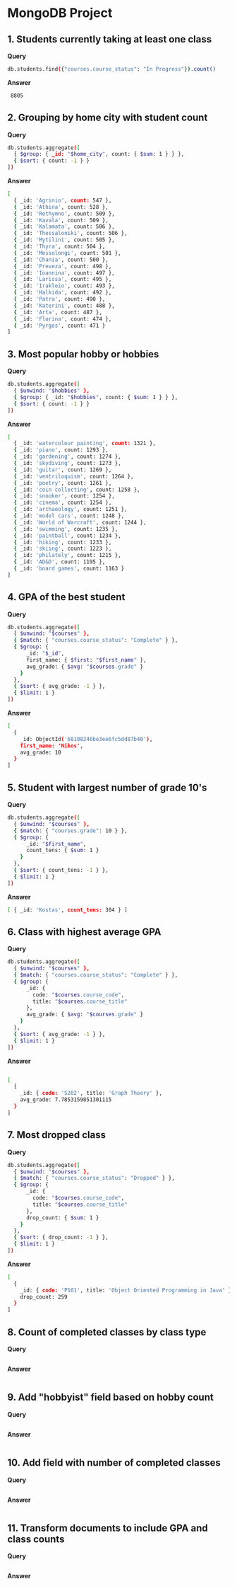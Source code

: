 # MongoDB Project

## 1. Students currently taking at least one class

**Query**
```bash
db.students.find({"courses.course_status": "In Progress"}).count()
```

**Answer**

```bash
 8805
```

## 2. Grouping by home city with student count

**Query**
```bash
db.students.aggregate([
  { $group: { _id: "$home_city", count: { $sum: 1 } } },
  { $sort: { count: -1 } }
])
```

**Answer**

```bash
[
  { _id: 'Agrinio', count: 547 },
  { _id: 'Athina', count: 528 },
  { _id: 'Rethymno', count: 509 },
  { _id: 'Kavala', count: 509 },
  { _id: 'Kalamata', count: 506 },
  { _id: 'Thessaloniki', count: 506 },
  { _id: 'Mytilini', count: 505 },
  { _id: 'Thyra', count: 504 },
  { _id: 'Messolongi', count: 501 },
  { _id: 'Chania', count: 500 },
  { _id: 'Preveza', count: 498 },
  { _id: 'Ioannina', count: 497 },
  { _id: 'Larissa', count: 495 },
  { _id: 'Irakleio', count: 493 },
  { _id: 'Halkida', count: 492 },
  { _id: 'Patra', count: 490 },
  { _id: 'Katerini', count: 488 },
  { _id: 'Arta', count: 487 },
  { _id: 'Florina', count: 474 },
  { _id: 'Pyrgos', count: 471 }
]
```
## 3. Most popular hobby or hobbies

**Query**
```bash
db.students.aggregate([
  { $unwind: "$hobbies" },
  { $group: { _id: "$hobbies", count: { $sum: 1 } } },
  { $sort: { count: -1 } }
])
```

**Answer**

```bash
[
  { _id: 'watercolour painting', count: 1321 },
  { _id: 'piano', count: 1293 },
  { _id: 'gardening', count: 1274 },
  { _id: 'skydiving', count: 1273 },
  { _id: 'guitar', count: 1269 },
  { _id: 'ventriloquism', count: 1264 },
  { _id: 'poetry', count: 1261 },
  { _id: 'coin collecting', count: 1258 },
  { _id: 'snooker', count: 1254 },
  { _id: 'cinema', count: 1254 },
  { _id: 'archaeology', count: 1251 },
  { _id: 'model cars', count: 1248 },
  { _id: 'World of Warcraft', count: 1244 },
  { _id: 'swimming', count: 1235 },
  { _id: 'paintball', count: 1234 },
  { _id: 'hiking', count: 1233 },
  { _id: 'skiing', count: 1223 },
  { _id: 'philately', count: 1215 },
  { _id: 'AD&D', count: 1195 },
  { _id: 'board games', count: 1163 }
]
```
##  4. GPA of the best student

**Query**

```bash
db.students.aggregate([
  { $unwind: "$courses" },
  { $match: { "courses.course_status": "Complete" } },
  { $group: {
      _id: "$_id",
      first_name: { $first: "$first_name" },
      avg_grade: { $avg: "$courses.grade" }
    }
  },
  { $sort: { avg_grade: -1 } },
  { $limit: 1 }
])
```

**Answer**

```bash
[
  {
    _id: ObjectId('68108246be3ee6fc5dd87b40'),
    first_name: 'Nikos',
    avg_grade: 10
  }
]
```

## 5. Student with largest number of grade 10's


**Query**
```bash
db.students.aggregate([
  { $unwind: "$courses" },
  { $match: { "courses.grade": 10 } },
  { $group: {
      _id: "$first_name",
      count_tens: { $sum: 1 }
    }
  },
  { $sort: { count_tens: -1 } },
  { $limit: 1 }
])
```

**Answer**

```bash
[ { _id: 'Kostas', count_tens: 304 } ]
```


##  6. Class with highest average GPA


**Query**
```bash
db.students.aggregate([
  { $unwind: "$courses" },
  { $match: { "courses.course_status": "Complete" } },
  { $group: {
      _id: {
        code: "$courses.course_code",
        title: "$courses.course_title"
      },
      avg_grade: { $avg: "$courses.grade" }
    }
  },
  { $sort: { avg_grade: -1 } },
  { $limit: 1 }
])
```

**Answer**

```bash

[
  {
    _id: { code: 'S202', title: 'Graph Theory' },
    avg_grade: 7.7853159851301115
  }
]
```

## 7. Most dropped class

**Query**
```bash
db.students.aggregate([
  { $unwind: "$courses" },
  { $match: { "courses.course_status": "Dropped" } },
  { $group: {
      _id: {
        code: "$courses.course_code",
        title: "$courses.course_title"
      },
      drop_count: { $sum: 1 }
    }
  },
  { $sort: { drop_count: -1 } },
  { $limit: 1 }
])
```

**Answer**

```bash
[
  {
    _id: { code: 'P101', title: 'Object Oriented Programming in Java' },
    drop_count: 259
  }
]
```

## 8. Count of completed classes by class type

**Query**
```bash

```

**Answer**

```bash

```
## 9. Add "hobbyist" field based on hobby count

**Query**
```bash

```

**Answer**

```bash

```
## 10. Add field with number of completed classes

**Query**
```bash

```

**Answer**

```bash

```
##  11. Transform documents to include GPA and class counts
**Query**
```bash

```

**Answer**

```bash

```
